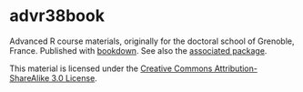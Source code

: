 # advr38book

Advanced R course materials, originally for the doctoral school of Grenoble, France. Published with [bookdown](https://github.com/rstudio/bookdown). See also the [associated package](https://github.com/privefl/advr38pkg).

This material is licensed under the [Creative Commons Attribution-ShareAlike 3.0 License](http://creativecommons.org/licenses/by-sa/3.0/). 
